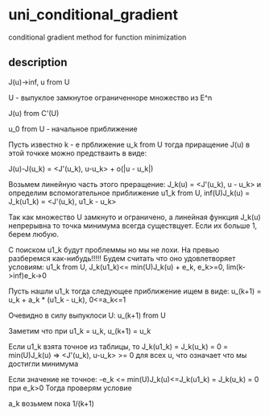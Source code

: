 # uni_conditional_gradient
conditional gradient method for function minimization



## description
J(u)->inf, u from U

U - выпуклое замкнутое ограниченноре множество из E^n

J(u) from C'(U)

u_0 from U - начальное приближение

Пусть известно k - е прближение u_k from U тогда приращение J(u) в этой точкке можно предстваить в виде:

J(u)-J(u_k) = <J'(u_k), u-u_k> + o(|u - u_k|)

Возьмем линейную часть этого преращение: J_k(u) = <J'(u_k), u - u_k> и определим вспомогательное приближение u1_k from U, inf(U)J_k(u) = J_k(u1_k) = <J'(u_k), u1_k - u_k>

Так как множество U замкнуто и ограничено, а линейная функция J_k(u) непрерывна то точка минимума всегда существцует. Если их больше 1, берем любую.

С поиском u1_k будут проблеммы но мы не лохи. На превью разберемся как-нибудь!!!!!
Будем считать что оно удовлетворяет условиям: u1_k from U, J_k(u1_k)<= min(U)J_k(u) + e_k, e_k>=0, lim(k->inf)e_k->0

Пусть нашли u1_k тогда следующее приближение ищем в виде: u_(k+1) = u_k + a_k * (u1_k - u_k), 0<=a_k<=1

Очевидно в силу выпуклоси U: u_(k+1) from U

Заметим что при u1_k = u_k, u_(k+1) = u_k

Если u1_k взята точное из таблицы, то J_k(u1_k) = J_k(u_k) = 0 = min(U)J_k(u) => <J'(u_k), u-u_k> >= 0 для всех u, что означает что мы достигли минимума

Если значение не точное: -e_k <= min(U)J_k(u)<=J_k(u1_k) = J_k(u_k) = 0 при e_k>0
Тогда проверям условие

a_k возьмем пока 1/(k+1)


